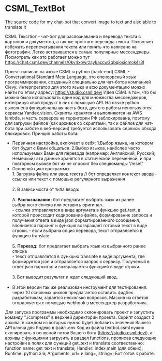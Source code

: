 # CSML_TextBot
The source code for my chat-bot that convert image to text and also able to translate it

CSML Текстбот - чат-бот для распознавания и перевода текста с картинок и документов, а так же простого перевода текста.
Позволяет избежать перепечатывания текста или понять что написано на фотографии. Легко встраивается в самые популярные мессенджеры.
Посмотреть как это работает можно тут https://chat.csml.dev/channels/0kv4xowrzaykaccw3qbqiosicmok4r3l

Проект написан на языке CSML и python (back-end)
CSML - Conversational Standard Meta Language, это опенсорсный язык программирования, созданный специально для чат-ботов компанией Clevy.
Интерпретатор для этого языка и всю документацию можно найти по этому адресу: https://studio.csml.dev/
Идея CSML в том, что бы можно было использовать один код для множества мессенджеров, интегрируя свой продукт в них с помощью API.
На языке python выполнена функциональная часть бота, для его работы используются сервисы Yandex.vision.
Скрипты хранятся и выполняются на AWS lambda, и часть серверов на территории РФ заблокирована, поэтому для загрузки файлов (как архивов со скриптами,
так и файлов для чат-бота при работе в веб-версии) требуется использовать сервисы обхода блокировок.
Принцип работы бота:
- Первичная настройка, включает в себя:
  1.Выбор языка, на котором бот будет с Вами общаться.
  2.Выбор языков, наиболее часто используемых Вами для перевода (например: Английский, Русский, Немецкий)
  эти данные хранятся в статической переменной, и при повторном вызове бот их не спросит без спецкоманды '/reset'
- Основной цикл программы:
<br>1. Загрузка файла или ввод текста // бот определяет контекст ввода - ссылка или текст с помощью регулярного выражения<br/>
<br>2. В зависимости от типа ввода:</br>
 <br>А. <b>Распознавание:</b> бот предлагает выбрать язык из ранее выбранного списка или оставить оригинал.<br/>
        - ссылка отправляется в виде аргумета в функцию get_text, в которой происходит кодирование файла, формирование запроса и получения ответа
        в виде json форматированного сообщения, вполняется парсинг и функция возвращает готовый текст в виде строки.
        - если выбрана опция перевода, текст отправляется в функцию translate.<br/>
 <br>Б. <b>Перевод:</b> бот предлагает выбрать язык из выбранного ранее списка<br/>
        - текст отправляется в функцию translate в виде аргумента, где формируется json и отправляется запрос к сервису. Полученый в ответ json парсится и
        возвращается функцией в виде строки.<br/>
<br>3. Бот выводит результат и ждет следующий ввод.<br/> <br/>
- В этой версии так же реализован инструмент для тестирования: через 10 основных циклов предлагается оставить фидбек разработикам, задается несколько вопросов.
  Массив из ответов отправляется c помощью webhook в мессенджер разработчика.
  
Для запуска программы необходимо склонировать проект и запустить команду "./compress" в верхней директории проекта.
Скрипт создаст 2 архива, в каждом из которых нужно будет добавить значения Вашего API ключа для Яндекс в файл .env
Код из файла textbot.csml нужно скопировать в основной поток Вашего бота (https://studio.csml.dev/), а архивы с функциями загрузить в раздел functions,
прописав следующие настройки в полях для функций get_text и translate соотвественно: function name:  get_text и translate; Handler: index.main (для обеих); 
Runtime: python 3.6; Arguments: url= и lang=, string=;
  Бот готов к работе.
  
  
